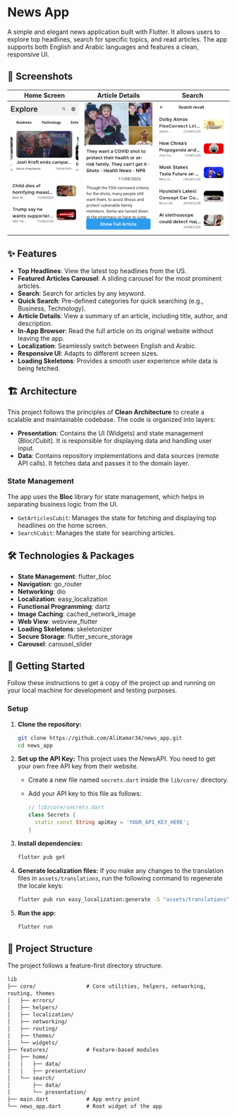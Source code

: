 # News App

A simple and elegant news application built with Flutter. It allows users to explore top headlines, search for specific topics, and read articles. The app supports both English and Arabic languages and features a clean, responsive UI.

## 📸 Screenshots

| Home Screen | Article Details | Search |
| :---: | :---: | :---: |
| <img src="https://github.com/AliKamar34/news_app/blob/main/assets/screenShots/home.png" width="250"> | <img src="https://github.com/AliKamar34/news_app/blob/main/assets/screenShots/details.png" width="250"> | <img src="https://github.com/AliKamar34/news_app/blob/main/assets/screenShots/search_result.png" width="250"> |



## ✨ Features

- **Top Headlines**: View the latest top headlines from the US.
- **Featured Articles Carousel**: A sliding carousel for the most prominent articles.
- **Search**: Search for articles by any keyword.
- **Quick Search**: Pre-defined categories for quick searching (e.g., Business, Technology).
- **Article Details**: View a summary of an article, including title, author, and description.
- **In-App Browser**: Read the full article on its original website without leaving the app.
- **Localization**: Seamlessly switch between English and Arabic.
- **Responsive UI**: Adapts to different screen sizes.
- **Loading Skeletons**: Provides a smooth user experience while data is being fetched.

## 🏗️ Architecture

This project follows the principles of **Clean Architecture** to create a scalable and maintainable codebase. The code is organized into layers:

- **Presentation**: Contains the UI (Widgets) and state management (Bloc/Cubit). It is responsible for displaying data and handling user input.
- **Data**: Contains repository implementations and data sources (remote API calls). It fetches data and passes it to the domain layer.

### State Management

The app uses the **Bloc** library for state management, which helps in separating business logic from the UI.

- `GetArticlesCubit`: Manages the state for fetching and displaying top headlines on the home screen.
- `SearchCubit`: Manages the state for searching articles.

## 🛠️ Technologies & Packages

- **State Management**: flutter_bloc
- **Navigation**: go_router
- **Networking**: dio
- **Localization**: easy_localization
- **Functional Programming**: dartz
- **Image Caching**: cached_network_image
- **Web View**: webview_flutter
- **Loading Skeletons**: skeletonizer
- **Secure Storage**: flutter_secure_storage
- **Carousel**: carousel_slider

## 🚀 Getting Started

Follow these instructions to get a copy of the project up and running on your local machine for development and testing purposes.

### Setup

1.  **Clone the repository:**
    ```sh
    git clone https://github.com/AliKamar34/news_app.git
    cd news_app
    ```

2.  **Set up the API Key:**
    This project uses the NewsAPI. You need to get your own free API key from their website.

    - Create a new file named `secrets.dart` inside the `lib/core/` directory.
    - Add your API key to this file as follows:

      ```dart
      // lib/core/secrets.dart
      class Secrets {
        static const String apiKey = 'YOUR_API_KEY_HERE';
      }
      ```

3.  **Install dependencies:**
    ```sh
    flutter pub get
    ```

4.  **Generate localization files:**
    If you make any changes to the translation files in `assets/translations`, run the following command to regenerate the locale keys:
    ```sh
    flutter pub run easy_localization:generate -S "assets/translations" -O "lib/core/localization" -o "locale_keys.g.dart" -f keys
    ```

5.  **Run the app:**
    ```sh
    flutter run
    ```

## 📁 Project Structure

The project follows a feature-first directory structure.

```
lib
├── core/                # Core utilities, helpers, networking, routing, themes
│   ├── errors/
│   ├── helpers/
│   ├── localization/
│   ├── networking/
│   ├── routing/
│   ├── themes/
│   └── widgets/
├── features/            # Feature-based modules
│   ├── home/
│   │   ├── data/
│   │   ├── presentation/
│   └── search/
│       ├── data/
│       └── presentation/
├── main.dart            # App entry point
└── news_app.dart        # Root widget of the app
```
